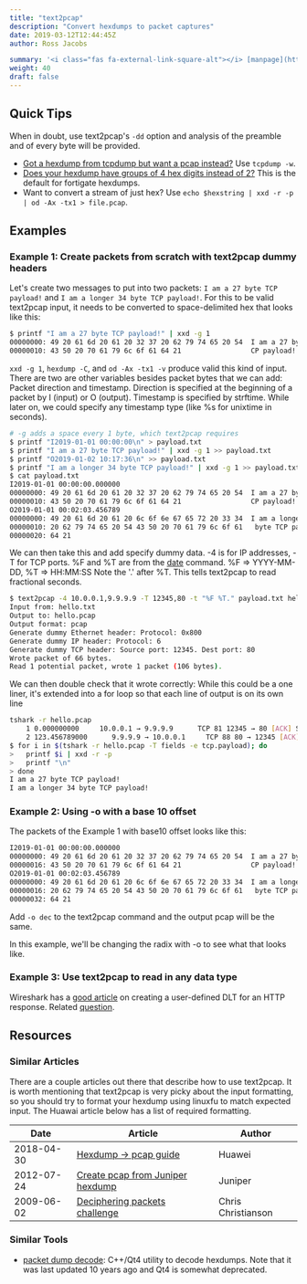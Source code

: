 ```yaml
---
title: "text2pcap"
description: "Convert hexdumps to packet captures"
date: 2019-03-12T12:44:45Z
author: Ross Jacobs

summary: '<i class="fas fa-external-link-square-alt"></i> [manpage](https://www.wireshark.org/docs/man-pages/text2pcap.html) | [Wireshark Docs](https://www.wireshark.org/docs/wsug_html_chunked/AppToolstext2pcap.html) | [code](https://github.com/wireshark/wireshark/blob/master/text2pcap.c)'
weight: 40
draft: false
---
```


## Quick Tips

When in doubt, use text2pcap's `-dd` option and analysis of the preamble and of every byte will be provided.

* [<i class="fab fa-stack-overflow"></i>Got a hexdump from tcpdump but want a pcap instead?](https://stackoverflow.com/questions/3900431/python-convert-tcpdump-into-text2pcap-readable-format) Use `tcpdump -w`.
* [<i class="fab fa-stack-overflow"></i>Does your hexdump have groups of 4 hex digits instead of 2?](https://stackoverflow.com/questions/47991651/how-to-convert-hex-dump-from-4-hex-digit-groups-to-2-hex-digit-groups) This is the default for fortigate hexdumps.
* Want to convert a stream of just hex? Use `echo $hexstring | xxd -r -p | od -Ax -tx1 > file.pcap`.

## Examples

### Example 1: Create packets from scratch with text2pcap dummy headers

Let's create two messages to put into two packets: `I am a 27 byte TCP payload!` and `I am a longer 34 byte TCP payload!`.
For this to be valid text2pcap input, it needs to be converted to space-delimited hex that looks like this:

```bash
$ printf "I am a 27 byte TCP payload!" | xxd -g 1
00000000: 49 20 61 6d 20 61 20 32 37 20 62 79 74 65 20 54  I am a 27 byte T
00000010: 43 50 20 70 61 79 6c 6f 61 64 21                 CP payload!
```

`xxd -g 1`, `hexdump -C`, and `od -Ax -tx1 -v` produce valid this kind of input. There are two are other variables besides
packet bytes that we can add: Packet direction and timestamp. Direction is specified at the beginning of a packet by I (input) or O (output).
Timestamp is specified by strftime. While later on, we could specify any timestamp type (like %s for unixtime in seconds).

```bash
# -g adds a space every 1 byte, which text2pcap requires
$ printf "I2019-01-01 00:00:00\n" > payload.txt
$ printf "I am a 27 byte TCP payload!" | xxd -g 1 >> payload.txt
$ printf "O2019-01-02 10:17:36\n" >> payload.txt
$ printf "I am a longer 34 byte TCP payload!" | xxd -g 1 >> payload.txt
$ cat payload.txt
I2019-01-01 00:00:00.000000
00000000: 49 20 61 6d 20 61 20 32 37 20 62 79 74 65 20 54  I am a 27 byte T
00000010: 43 50 20 70 61 79 6c 6f 61 64 21                 CP payload!
O2019-01-01 00:02:03.456789
00000000: 49 20 61 6d 20 61 20 6c 6f 6e 67 65 72 20 33 34  I am a longer 34
00000010: 20 62 79 74 65 20 54 43 50 20 70 61 79 6c 6f 61   byte TCP payloa
00000020: 64 21
```

We can then take this and add specify dummy data.
-4 is for IP addresses, -T for TCP ports.
%F and %T are from the [date](https://ss64.com/bash/date.html) command. %F => YYYY-MM-DD, %T => HH:MM:SS
Note the '.' after %T. This tells text2pcap to read fractional seconds.

```bash
$ text2pcap -4 10.0.0.1,9.9.9.9 -T 12345,80 -t "%F %T." payload.txt hello.pcap
Input from: hello.txt
Output to: hello.pcap
Output format: pcap
Generate dummy Ethernet header: Protocol: 0x800
Generate dummy IP header: Protocol: 6
Generate dummy TCP header: Source port: 12345. Dest port: 80
Wrote packet of 66 bytes.
Read 1 potential packet, wrote 1 packet (106 bytes).
```

We can then double check that it wrote correctly:
While this could be a one liner, it's extended into a for loop so that each line of output is on its own line

```bash
tshark -r hello.pcap
    1 0.000000000     10.0.0.1 → 9.9.9.9      TCP 81 12345 → 80 [ACK] Seq=1 Ack=1 Win=8192 Len=27 [TCP segment of a reassembled PDU]
    2 123.456789000      9.9.9.9 → 10.0.0.1     TCP 88 80 → 12345 [ACK] Seq=1 Ack=28 Win=8192 Len=34 [TCP segment of a reassembled PDU]
$ for i in $(tshark -r hello.pcap -T fields -e tcp.payload); do
>   printf $i | xxd -r -p
>   printf "\n"
> done
I am a 27 byte TCP payload!
I am a longer 34 byte TCP payload!
```

### Example 2: Using -o with a base 10 offset

The packets of the Example 1 with base10 offset looks like this:

```bash
I2019-01-01 00:00:00.000000
00000000: 49 20 61 6d 20 61 20 32 37 20 62 79 74 65 20 54  I am a 27 byte T
00000016: 43 50 20 70 61 79 6c 6f 61 64 21                 CP payload!
O2019-01-01 00:02:03.456789
00000000: 49 20 61 6d 20 61 20 6c 6f 6e 67 65 72 20 33 34  I am a longer 34
00000016: 20 62 79 74 65 20 54 43 50 20 70 61 79 6c 6f 61   byte TCP payloa
00000032: 64 21
```

Add `-o dec` to the text2pcap command and the output pcap will be the same.

In this example, we'll be changing the radix with -o to see what that looks like.

### Example 3: Use text2pcap to read in any data type

Wireshark has a [good article](https://wiki.wireshark.org/HowToDissectAnything) on creating a user-defined DLT for an HTTP response.
Related [<i class="fab fa-stack-overflow"></i> question](https://stackoverflow.com/questions/4502226/how-do-i-get-wireshark-to-read-header-less-pcap-files-without-a-udp-ip-ethernet/4506300#4506300).

## Resources

### Similar Articles

There are a couple articles out there that describe how to use text2pcap. It is worth mentioning that text2pcap is very picky about
the input formatting, so you should try to format your hexdump using linuxfu to match expected input. The Huawai article below has
a list of required formatting.

| Date | Article | Author |
| ---- | ------- | ------ |
|2018-04-30 | [Hexdump -> pcap guide](https://support.huawei.com/enterprise/en/knowledge/EKB1001542804) | Huawei|
|2012-07-24 | [Create pcap from Juniper hexdump](https://kb.juniper.net/InfoCenter/index?page=content&id=KB23952&pmv=print) | Juniper|
|2009-06-02 | [Deciphering packets challenge](https://ismellpackets.com/category/text2pcap/) | Chris Christianson|

### Similar Tools

* [packet dump decode](https://github.com/pstavirs/pdd): C++/Qt4 utility to decode hexdumps. Note that it was last updated 10 years ago and Qt4 is somewhat deprecated.
